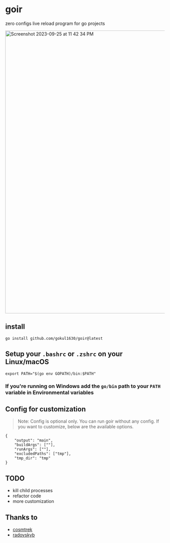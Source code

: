 # goir
zero configs live reload program for go projects

 <img width="891" alt="Screenshot 2023-09-25 at 11 42 34 PM" src="https://github.com/gokul1630/goir/assets/43679827/3d7d2be2-64e3-4342-b505-42bbb53ddbe3">


## install
```
go install github.com/gokul1630/goir@latest
```

## Setup your `.bashrc` or `.zshrc` on your Linux/macOS
```
export PATH="$(go env GOPATH)/bin:$PATH"
```

### If you're running on Windows add the `go/bin` path to your `PATH` variable in Environmental variables


## Config for customization
> Note: Config is optional only. You can run goir without any config. If you want to customize, below are the available options.

```
{
	"output": "main",
	"buildArgs": [""],
	"runArgs": [""],
	"excludedPaths": ["tmp"],
	"tmp_dir": "tmp"
}

```

## TODO
- kill child processes
- refactor code
- more customization

## Thanks to
- [cosmtrek](https://github.com/cosmtrek/air)
- [radovskyb](https://github.com/radovskyb/watcher)